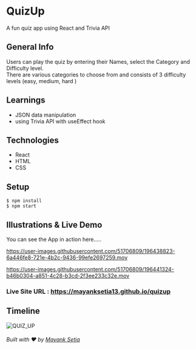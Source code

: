 # QuizUp
A fun quiz app using React and Trivia API

## General Info
Users can play the quiz by entering their Names, select the Category and Difficulty level.  
There are various categories to choose from and consists of 3 difficulty levels (easy, medium, hard )

## Learnings
* JSON data manipulation 
* using Trivia API with useEffect hook 

## Technologies
* React
* HTML
* CSS

## Setup
```
$ npm install
$ npm start
```
## Illustrations & Live Demo

You can see the App in action here.....

https://user-images.githubusercontent.com/51706809/196438823-6a446fe8-721e-4b2c-9436-99efe2697259.mov


https://user-images.githubusercontent.com/51706809/196441324-b46b0304-a851-4c28-b3cd-2f3ee233c32e.mov


### Live Site URL : https://mayanksetia13.github.io/quizup

## Timeline

![QUIZ_UP](https://user-images.githubusercontent.com/51706809/196436703-cbbce11c-0ea8-4f76-9211-86152c358fa4.png)


###### Built with :heart: by [Mayank Setia](https://github.com/mayanksetia13)

